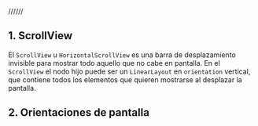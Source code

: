 

//////
## 1. ScrollView

El `ScrollView` u `HorizontalScrollView` es una barra de desplazamiento invisible para mostrar todo aquello que no cabe en pantalla. 
En el `ScrollView` el nodo hijo puede ser un `LinearLayout` en `orientation` vertical, que contiene todos los elementos que quieren mostrarse al desplazar la pantalla.

## 2. Orientaciones de pantalla

